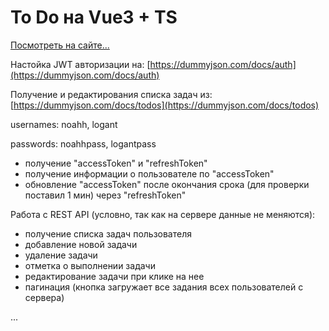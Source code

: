 # To Do на Vue3 + TS

[Посмотреть на сайте...](https://vuejs-to-do-abf34b.netlify.app/)

Настойка JWT авторизации на: [https://dummyjson.com/docs/auth](https://dummyjson.com/docs/auth)

Получение и редактирования списка задач из: [https://dummyjson.com/docs/todos](https://dummyjson.com/docs/todos)

usernames: noahh, logant

passwords: noahhpass, logantpass

- получение "accessToken" и "refreshToken"
- получение информации о пользователе по "accessToken"
- обновление "accessToken" после окончания срока (для проверки поставил 1 мин) через "refreshToken"

Работа с REST API (условно, так как на сервере данные не меняются):
- получение списка задач пользователя
- добавление новой задачи 
- удаление задачи
- отметка о выполнении задачи
- редактирование задачи при клике на нее
- пагинация (кнопка загружает все задания всех пользователей с сервера)

...


